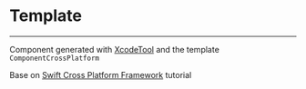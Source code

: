 # Template
---
Component generated with [XcodeTool](https://github.com/TofPlay/XcodeTool) and the template `ComponentCrossPlatform`

Base on [Swift Cross Platform Framework](https://github.com/TofPlay/SwiftCrossPlatformFramework) tutorial
